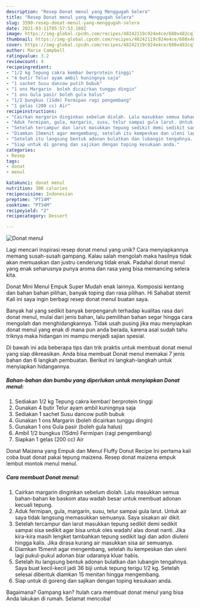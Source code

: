 ```yaml
---
description: "Resep Donat menul yang Menggugah Selera"
title: "Resep Donat menul yang Menggugah Selera"
slug: 3590-resep-donat-menul-yang-menggugah-selera
date: 2021-03-11T05:57:53.188Z
image: https://img-global.cpcdn.com/recipes/48242119c924e4ce/680x482cq70/donat-menul-foto-resep-utama.jpg
thumbnail: https://img-global.cpcdn.com/recipes/48242119c924e4ce/680x482cq70/donat-menul-foto-resep-utama.jpg
cover: https://img-global.cpcdn.com/recipes/48242119c924e4ce/680x482cq70/donat-menul-foto-resep-utama.jpg
author: Marie Campbell
ratingvalue: 3.2
reviewcount: 4
recipeingredient:
- "1/2 kg Tepung cakra kembar berprotein tinggi"
- "4 butir Telur ayam ambil kuningnya saja"
- "1 sachet Susu dancow putih bubuk"
- "1 ons Margarin  boleh dicairkan tunggu dingin"
- "1 ons Gula pasir boleh gula halus"
- "1/2 bungkus (1Sdm) Fermipan ragi pengembang"
- "1 gelas (200 cc) Air"
recipeinstructions:
- "Cairkan margarin dinginkan sebelum diolah. Lalu masukkan semua bahan-bahan ke baskom atau wadah besar untuk membuat adonan kecuali tepung."
- "Aduk fermipan, gula, margarin, susu, telur sampai gula larut. Untuk air saya tidak langsung memasukkan semuanya. Saya sisakan air dikit."
- "Setelah tercampur dan larut masukkan tepung sedikit demi sedikit sampai sisa sedikit agar bisa untuk oles wadah/ alas donat nanti. Jika kira-kira masih lengket tambahkan tepung sedikit lagi dan adon diuleni hingga kalis. Jika dirasa kurang air masukkan sisa air semuanya."
- "Diamkan 15menit agar mengembang, setelah itu kempeskan dan uleni lagi pukul-pukul adonan biar udaranya kluar habis."
- "Setelah itu langsung bentuk adonan bulatkan dan lubangin tengahnya. Saya buat kecil-kecil jadi 36 biji untuk tepung terigu 1/2 kg. Setelah selesai dibentuk diamkan 15 menitan hingga mengembang."
- "Siap untuk di goreng dan sajikan dengan toping kesukaan anda."
categories:
- Resep
tags:
- donat
- menul

katakunci: donat menul 
nutrition: 300 calories
recipecuisine: Indonesian
preptime: "PT14M"
cooktime: "PT34M"
recipeyield: "2"
recipecategory: Dessert

---
```



![Donat menul](https://img-global.cpcdn.com/recipes/48242119c924e4ce/680x482cq70/donat-menul-foto-resep-utama.jpg)

Lagi mencari inspirasi resep donat menul yang unik? Cara menyiapkannya memang susah-susah gampang. Kalau salah mengolah maka hasilnya tidak akan memuaskan dan justru cenderung tidak enak. Padahal donat menul yang enak seharusnya punya aroma dan rasa yang bisa memancing selera kita.

Donat Mini Menul Empuk Super Mudah enak lainnya. Komposisi kentang dan bahan bahan pilihan, banyak toping dan rasa pilihan. Hi Sahabat stemit Kali ini saya ingin berbagi resep donat menul buatan saya.

Banyak hal yang sedikit banyak berpengaruh terhadap kualitas rasa dari donat menul, mulai dari jenis bahan, lalu pemilihan bahan segar hingga cara mengolah dan menghidangkannya. Tidak usah pusing jika mau menyiapkan donat menul yang enak di mana pun anda berada, karena asal sudah tahu triknya maka hidangan ini mampu menjadi sajian spesial.


Di bawah ini ada beberapa tips dan trik praktis untuk membuat donat menul yang siap dikreasikan. Anda bisa membuat Donat menul memakai 7 jenis bahan dan 6 langkah pembuatan. Berikut ini langkah-langkah untuk menyiapkan hidangannya.

<!--inarticleads1-->

##### Bahan-bahan dan bumbu yang diperlukan untuk menyiapkan Donat menul:

1. Sediakan 1/2 kg Tepung cakra kembar/ berprotein tinggi
1. Gunakan 4 butir Telur ayam ambil kuningnya saja
1. Sediakan 1 sachet Susu dancow putih bubuk
1. Gunakan 1 ons Margarin  (boleh dicairkan tunggu dingin)
1. Gunakan 1 ons Gula pasir (boleh gula halus)
1. Ambil 1/2 bungkus (1Sdm) Fermipan (ragi pengembang)
1. Siapkan 1 gelas (200 cc) Air


Donat Maizena yang Empuk dan Menul Fluffy Donut Recipe Ini pertama kali coba buat donat pakai tepung maizena. Resep donat maizena empuk lembut montok menul menul. 

<!--inarticleads2-->

##### Cara membuat Donat menul:

1. Cairkan margarin dinginkan sebelum diolah. Lalu masukkan semua bahan-bahan ke baskom atau wadah besar untuk membuat adonan kecuali tepung.
1. Aduk fermipan, gula, margarin, susu, telur sampai gula larut. Untuk air saya tidak langsung memasukkan semuanya. Saya sisakan air dikit.
1. Setelah tercampur dan larut masukkan tepung sedikit demi sedikit sampai sisa sedikit agar bisa untuk oles wadah/ alas donat nanti. Jika kira-kira masih lengket tambahkan tepung sedikit lagi dan adon diuleni hingga kalis. Jika dirasa kurang air masukkan sisa air semuanya.
1. Diamkan 15menit agar mengembang, setelah itu kempeskan dan uleni lagi pukul-pukul adonan biar udaranya kluar habis.
1. Setelah itu langsung bentuk adonan bulatkan dan lubangin tengahnya. Saya buat kecil-kecil jadi 36 biji untuk tepung terigu 1/2 kg. Setelah selesai dibentuk diamkan 15 menitan hingga mengembang.
1. Siap untuk di goreng dan sajikan dengan toping kesukaan anda.




Bagaimana? Gampang kan? Itulah cara membuat donat menul yang bisa Anda lakukan di rumah. Selamat mencoba!
